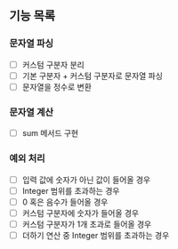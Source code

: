 ## 기능 목록

### 문자열 파싱

- [ ] 커스텀 구분자 분리
- [ ] 기본 구분자 + 커스텀 구분자로 문자열 파싱
- [ ] 문자열을 정수로 변환

### 문자열 계산

- [ ] sum 메서드 구현

### 예외 처리

- [ ] 입력 값에 숫자가 아닌 값이 들어올 경우
- [ ] Integer 범위를 초과하는 경우
- [ ] 0 혹은 음수가 들어올 경우
- [ ] 커스텀 구분자에 숫자가 들어올 경우
- [ ] 커스텀 구분자가 1개 초과로 들어올 경우
- [ ] 더하기 연산 중 Integer 범위를 초과하는 경우
